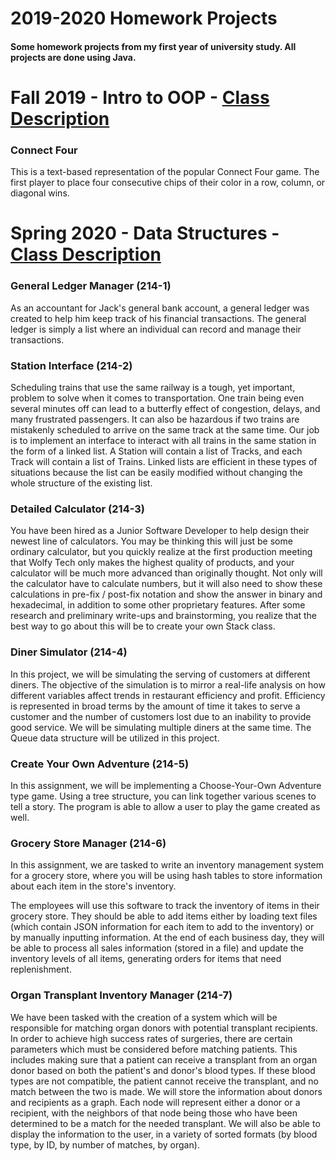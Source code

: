 # 2019-2020 Homework Projects
<h4>Some homework projects from my first year of university study. All projects are done using Java.</h4>

<h1>Fall 2019 - Intro to OOP - <a href="https://www.cs.stonybrook.edu/students/Undergraduate-Studies/courses/CSE114">Class Description</a></h1>
<h3>Connect Four</h3>
<p>This is a text-based representation of the popular Connect Four game.
 The first player to place four consecutive chips of their color in a row, column, or diagonal wins.
 </p>
 
 <h1>Spring 2020 - Data Structures - <a href="https://www.cs.stonybrook.edu/students/Undergraduate-Studies/courses/CSE214">Class Description</a></h1>
<h3>General Ledger Manager (214-1)</h3>
<p>As an accountant for Jack's general bank account, a general ledger was created to help him keep track of his financial transactions. The general ledger is simply a list where an individual can record and manage their transactions.</p>
<h3>Station Interface (214-2)</h3>
<p>Scheduling trains that use the same railway is a tough, yet important, problem to solve when it comes to transportation. One train being even several minutes off can lead to a butterfly effect of congestion, delays, and many frustrated passengers. It can also be hazardous if two trains are mistakenly scheduled to arrive on the same track at the same time. Our job is to implement an interface to interact with all trains in the same station in the form of a linked list. A Station will contain a list of Tracks, and each Track will contain a list of Trains. Linked lists are efficient in these types of situations because the list can be easily modified without changing the whole structure of the existing list.</p>
<h3>Detailed Calculator (214-3)</h3>
<p>You have been hired as a Junior Software Developer to help design their newest line of calculators. You may be thinking this will just be some ordinary calculator, but you quickly realize at the first production meeting that Wolfy Tech only makes the highest quality of products, and your calculator will be much more advanced than originally thought. Not only will the calculator have to calculate numbers, but it will also need to show these calculations in pre-fix / post-fix notation and show the answer in binary and hexadecimal, in addition to some other proprietary features. After some research and preliminary write-ups and brainstorming, you realize that the best way to go about this will be to create your own Stack class.</p>
<h3>Diner Simulator (214-4)</h3>
<p>In this project, we will be simulating the serving of customers at different diners. The objective of the simulation is to mirror a real-life analysis on how different variables affect trends in restaurant efficiency and profit. Efficiency is represented in broad terms by the amount of time it takes to serve a customer and the number of customers lost due to an inability to provide good service. We will be simulating multiple diners at the same time. The Queue data structure will be utilized in this project.</p>
<h3>Create Your Own Adventure (214-5)</h3>
<p>In this assignment, we will be implementing a Choose-Your-Own Adventure type game. Using a tree structure, you can link together various scenes to tell a story. The program is able to allow a user to play the game created as well. </p>
<h3>Grocery Store Manager (214-6)</h3>
<p>In this assignment, we are tasked to write an inventory management system for a grocery store, where you will be using hash tables to store information about each item in the store's inventory.
   
   The employees will use this software to track the inventory of items in their grocery store.
    They should be able to add items either by loading text files 
    (which contain JSON information for each item to add to the inventory) or by 
   manually inputting information. 
   At the end of each business day, they will be able to process 
   all sales information (stored in a file) and update the inventory levels of all items, 
   generating orders for items that need replenishment. </p>
<h3>Organ Transplant Inventory Manager (214-7)</h3>
<p>We have been tasked with the creation of a system which will be responsible for matching organ donors with potential transplant recipients. In order to achieve high success rates of surgeries, there are certain parameters which must be considered before matching patients. This includes making sure that a patient can receive a transplant from an organ donor based on both the patient's and donor's blood types. If these blood types are not compatible, the patient cannot receive the transplant, and no match between the two is made. We will store the information about donors and recipients as a graph. Each node will represent either a donor or a recipient, with the neighbors of that node being those who have been determined to be a match for the needed transplant. We will also be able to display the information to the user, in a variety of sorted formats (by blood type, by ID, by number of matches, by organ).</p>
